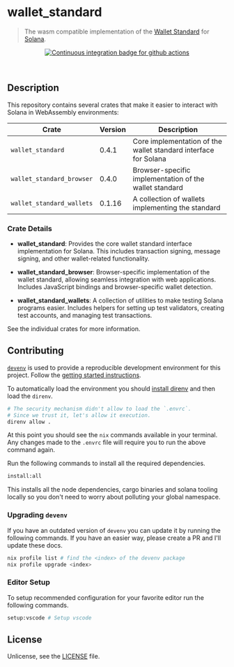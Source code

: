 # wallet_standard

> The wasm compatible implementation of the [Wallet Standard](https://github.com/wallet-standard/wallet-standard) for [Solana](https://github.com/anza-xyz/wallet-standard).

<p align="center">
  <a href="https://github.com/ifiokjr/wasm_solana/actions?query=workflow:ci">
    <img src="https://github.com/ifiokjr/wasm_solana/workflows/ci/badge.svg" alt="Continuous integration badge for github actions" title="CI Badge" />
  </a>
</p>

<br />

## Description

This repository contains several crates that make it easier to interact with Solana in WebAssembly environments:

| Crate                     | Version | Description                                                     |
| ------------------------- | ------- | --------------------------------------------------------------- |
| `wallet_standard`         | 0.4.1   | Core implementation of the wallet standard interface for Solana |
| `wallet_standard_browser` | 0.4.0   | Browser-specific implementation of the wallet standard          |
| `wallet_standard_wallets` | 0.1.16  | A collection of wallets implementing the standard               |

### Crate Details

- **wallet_standard**: Provides the core wallet standard interface implementation for Solana. This includes transaction signing, message signing, and other wallet-related functionality.

- **wallet_standard_browser**: Browser-specific implementation of the wallet standard, allowing seamless integration with web applications. Includes JavaScript bindings and browser-specific wallet detection.

- **wallet_standard_wallets**: A collection of utilities to make testing Solana programs easier. Includes helpers for setting up test validators, creating test accounts, and managing test transactions.

See the individual crates for more information.

## Contributing

[`devenv`](https://devenv.sh/) is used to provide a reproducible development environment for this project. Follow the [getting started instructions](https://devenv.sh/getting-started/).

To automatically load the environment you should [install direnv](https://devenv.sh/automatic-shell-activation/) and then load the `direnv`.

```bash
# The security mechanism didn't allow to load the `.envrc`.
# Since we trust it, let's allow it execution.
direnv allow .
```

At this point you should see the `nix` commands available in your terminal. Any changes made to the `.envrc` file will require you to run the above command again.

Run the following commands to install all the required dependencies.

```bash
install:all
```

This installs all the node dependencies, cargo binaries and solana tooling locally so you don't need to worry about polluting your global namespace.

### Upgrading `devenv`

If you have an outdated version of `devenv` you can update it by running the following commands. If you have an easier way, please create a PR and I'll update these docs.

```bash
nix profile list # find the <index> of the devenv package
nix profile upgrade <index>
```

### Editor Setup

To setup recommended configuration for your favorite editor run the following commands.

```bash
setup:vscode # Setup vscode
```

## License

Unlicense, see the [LICENSE](./license) file.
